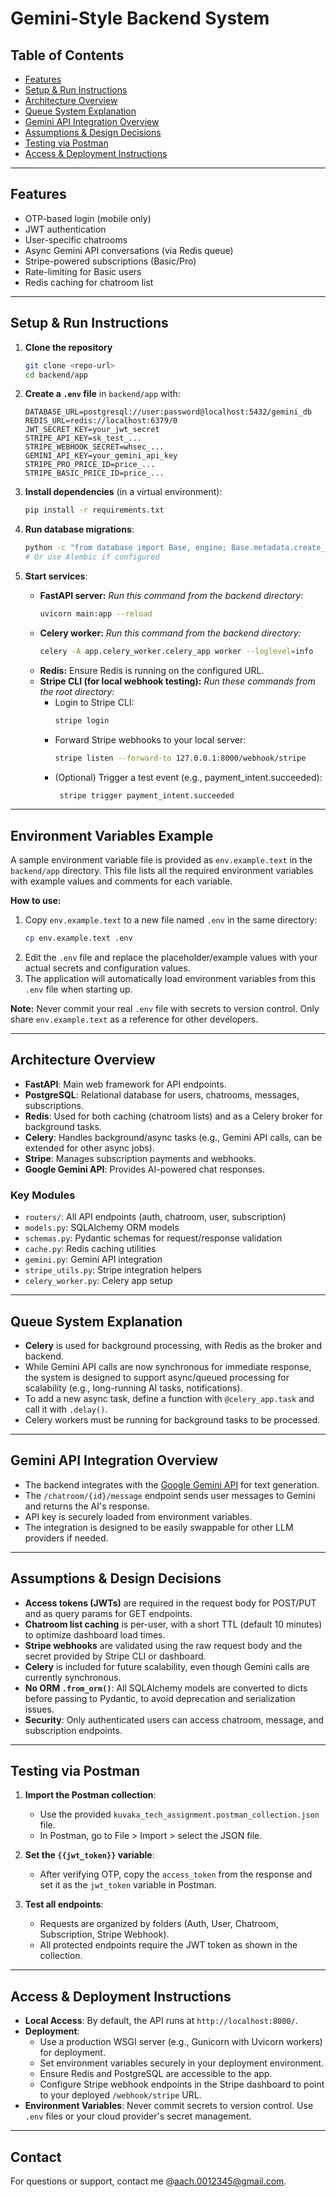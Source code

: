 # Gemini-Style Backend System

## Table of Contents
- [Features](#features)
- [Setup & Run Instructions](#setup--run-instructions)
- [Architecture Overview](#architecture-overview)
- [Queue System Explanation](#queue-system-explanation)
- [Gemini API Integration Overview](#gemini-api-integration-overview)
- [Assumptions & Design Decisions](#assumptions--design-decisions)
- [Testing via Postman](#testing-via-postman)
- [Access & Deployment Instructions](#access--deployment-instructions)

---

## Features
- OTP-based login (mobile only)
- JWT authentication
- User-specific chatrooms
- Async Gemini API conversations (via Redis queue)
- Stripe-powered subscriptions (Basic/Pro)
- Rate-limiting for Basic users
- Redis caching for chatroom list

---

## Setup & Run Instructions

1. **Clone the repository**
   ```sh
   git clone <repo-url>
   cd backend/app
   ```

2. **Create a `.env` file** in `backend/app` with:
   ```env
   DATABASE_URL=postgresql://user:password@localhost:5432/gemini_db
   REDIS_URL=redis://localhost:6379/0
   JWT_SECRET_KEY=your_jwt_secret
   STRIPE_API_KEY=sk_test_...
   STRIPE_WEBHOOK_SECRET=whsec_...
   GEMINI_API_KEY=your_gemini_api_key
   STRIPE_PRO_PRICE_ID=price_...
   STRIPE_BASIC_PRICE_ID=price_...
   ```

3. **Install dependencies** (in a virtual environment):
   ```sh
   pip install -r requirements.txt
   ```

4. **Run database migrations**:
   ```sh
   python -c "from database import Base, engine; Base.metadata.create_all(bind=engine)"
   # Or use Alembic if configured
   ```

5. **Start services**:
   - **FastAPI server:**
     _Run this command from the backend directory:_
     ```sh
     uvicorn main:app --reload
     ```
   - **Celery worker:**
     _Run this command from the backend directory:_
     ```sh
     celery -A app.celery_worker.celery_app worker --loglevel=info
     ```
   - **Redis:** Ensure Redis is running on the configured URL.
   - **Stripe CLI (for local webhook testing):**
     _Run these commands from the root directory:_
     - Login to Stripe CLI:
       ```sh
       stripe login
       ```
     - Forward Stripe webhooks to your local server:
       ```sh
       stripe listen --forward-to 127.0.0.1:8000/webhook/stripe
       ```
     - (Optional) Trigger a test event (e.g.,  payment_intent.succeeded):
       ```sh
        stripe trigger payment_intent.succeeded
       ```

---

## Environment Variables Example

A sample environment variable file is provided as `env.example.text` in the `backend/app` directory. This file lists all the required environment variables with example values and comments for each variable.

**How to use:**
1. Copy `env.example.text` to a new file named `.env` in the same directory:
   ```sh
   cp env.example.text .env
   ```
2. Edit the `.env` file and replace the placeholder/example values with your actual secrets and configuration values.
3. The application will automatically load environment variables from this `.env` file when starting up.

**Note:** Never commit your real `.env` file with secrets to version control. Only share `env.example.text` as a reference for other developers.

---

## Architecture Overview

- **FastAPI**: Main web framework for API endpoints.
- **PostgreSQL**: Relational database for users, chatrooms, messages, subscriptions.
- **Redis**: Used for both caching (chatroom lists) and as a Celery broker for background tasks.
- **Celery**: Handles background/async tasks (e.g., Gemini API calls, can be extended for other async jobs).
- **Stripe**: Manages subscription payments and webhooks.
- **Google Gemini API**: Provides AI-powered chat responses.

### Key Modules
- `routers/`: All API endpoints (auth, chatroom, user, subscription)
- `models.py`: SQLAlchemy ORM models
- `schemas.py`: Pydantic schemas for request/response validation
- `cache.py`: Redis caching utilities
- `gemini.py`: Gemini API integration
- `stripe_utils.py`: Stripe integration helpers
- `celery_worker.py`: Celery app setup

---

## Queue System Explanation

- **Celery** is used for background processing, with Redis as the broker and backend.
- While Gemini API calls are now synchronous for immediate response, the system is designed to support async/queued processing for scalability (e.g., long-running AI tasks, notifications).
- To add a new async task, define a function with `@celery_app.task` and call it with `.delay()`.
- Celery workers must be running for background tasks to be processed.

---

## Gemini API Integration Overview

- The backend integrates with the [Google Gemini API](https://ai.google.dev/gemini-api/docs/text-generation) for text generation.
- The `/chatroom/{id}/message` endpoint sends user messages to Gemini and returns the AI's response.
- API key is securely loaded from environment variables.
- The integration is designed to be easily swappable for other LLM providers if needed.

---

## Assumptions & Design Decisions

- **Access tokens (JWTs)** are required in the request body for POST/PUT and as query params for GET endpoints.
- **Chatroom list caching** is per-user, with a short TTL (default 10 minutes) to optimize dashboard load times.
- **Stripe webhooks** are validated using the raw request body and the secret provided by Stripe CLI or dashboard.
- **Celery** is included for future scalability, even though Gemini calls are currently synchronous.
- **No ORM `.from_orm()`**: All SQLAlchemy models are converted to dicts before passing to Pydantic, to avoid deprecation and serialization issues.
- **Security**: Only authenticated users can access chatroom, message, and subscription endpoints.

---

## Testing via Postman

1. **Import the Postman collection**:
   - Use the provided `kuvaka_tech_assignment.postman_collection.json` file.
   - In Postman, go to File > Import > select the JSON file.

2. **Set the `{{jwt_token}}` variable**:
   - After verifying OTP, copy the `access_token` from the response and set it as the `jwt_token` variable in Postman.

3. **Test all endpoints**:
   - Requests are organized by folders (Auth, User, Chatroom, Subscription, Stripe Webhook).
   - All protected endpoints require the JWT token as shown in the collection.

---

## Access & Deployment Instructions

- **Local Access**: By default, the API runs at `http://localhost:8000/`.
- **Deployment**:
  - Use a production WSGI server (e.g., Gunicorn with Uvicorn workers) for deployment.
  - Set environment variables securely in your deployment environment.
  - Ensure Redis and PostgreSQL are accessible to the app.
  - Configure Stripe webhook endpoints in the Stripe dashboard to point to your deployed `/webhook/stripe` URL.
- **Environment Variables**: Never commit secrets to version control. Use `.env` files or your cloud provider's secret management.

---

## Contact
For questions or support, contact me @aach.0012345@gmail.com. 
